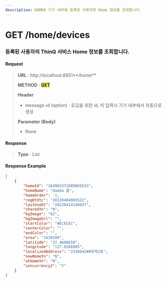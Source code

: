 ```yaml
---
description: DAMDA 기기 내부에 등록된 사용자의 Home 정보를 조회합니다.
---
```


# GET /home/devices

### 등록된 사용자의 ThinQ 서비스 Home 정보를 조회합니다. &#x20;

#### Request

> **URL** : http://localhost:8951**/home**
>
> **METHOD** : <mark style="color:blue;">**GET**</mark>
>
> **Header**&#x20;
>
> * message-id (option) : 로깅을 위한 id, 미 입력시 기기 내부에서 자동으로 생성
>
> **Parameter (Body)**
>
> * None

#### **Response**

> **Type** : List

#### Response Example

```json
[    
    {
        "homeId": "164903371889065633",
        "homeName": "damda 홈",
        "homeOrder": -1,
        "regDtUtc": "20220404005522",
        "lastUseDt": "20220414140037",
        "sharedYn": "N",
        "bgImage": "62",
        "bgImageUrl": "",
        "startColor": "#ECECEC",
        "centerColor": "",
        "endColor": "",
        "area": "3430109",
        "latitude": "37.4698659",
        "longitude": "127.0266905",
        "localizedAddress": "2330442##양재1동",
        "newHomeYn": "N",
        "atHomeYn": "N",
        "concurrency2": "Y"
    }
]
```
